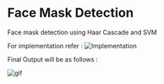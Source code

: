 # Face Mask Detection
Face mask detection using Haar Cascade and SVM

For implementation refer : 
![Implementation](https://user-images.githubusercontent.com/50963861/121855703-4888e000-cd11-11eb-825e-d65fe6b29ee6.png)



Final Output will be as follows : 

![gif](https://user-images.githubusercontent.com/50963861/121681975-18ef9300-cad9-11eb-9c4f-7d9c127a307f.gif)
